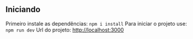 ## Iniciando

Primeiro instale as dependências:
`npm i install`
Para iniciar o projeto use:
`npm run dev`
Url do projeto: [http://localhost:3000](http://localhost:3000)
